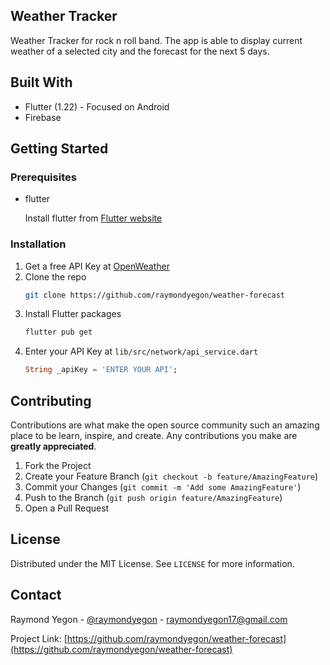 ## **Weather Tracker**

Weather Tracker for rock n roll band. The app is able to display current weather of a selected city and the forecast for the next 5 days.

## Built With
* Flutter (1.22) - Focused on Android
* Firebase


## Getting Started
### Prerequisites
* flutter
  
  Install flutter from [Flutter website](https://flutter.dev)   

### Installation
1. Get a free API Key at [OpenWeather](https://home.openweathermap.org/api_keys)
2. Clone the repo
   ```sh
   git clone https://github.com/raymondyegon/weather-forecast
   ```
3. Install Flutter packages
    ```sh
    flutter pub get
    ```
4. Enter your API Key at `lib/src/network/api_service.dart`
    ```dart
    String _apiKey = 'ENTER YOUR API';
    ```


## Contributing

Contributions are what make the open source community such an amazing place to be learn, inspire, and create. Any contributions you make are **greatly appreciated**.

1. Fork the Project
2. Create your Feature Branch (`git checkout -b feature/AmazingFeature`)
3. Commit your Changes (`git commit -m 'Add some AmazingFeature'`)
4. Push to the Branch (`git push origin feature/AmazingFeature`)
5. Open a Pull Request

## License

Distributed under the MIT License. See `LICENSE` for more information.

## Contact

Raymond Yegon - [@raymondyegon](https://github.com/raymondyegon) - raymondyegon17@gmail.com

Project Link: [https://github.com/raymondyegon/weather-forecast](https://github.com/raymondyegon/weather-forecast)